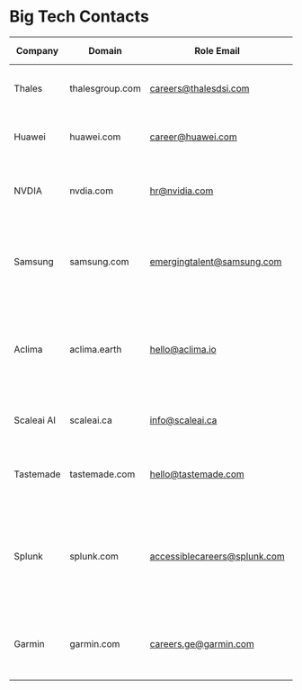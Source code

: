 # Big Tech Contacts

| Company      | Domain       | Role Email                         | Department / Team       | Location       | Description                                      | Source URL                          | Last Verified |
|-------------|-------------|-----------------------------------|------------------------|----------------|-------------------------------------------------|------------------------------------|---------------|
| Thales      | thalesgroup.com  | careers@thalesdsi.com          | For Employment          | Global         | Global tech leader, defense, aerospace.       | https://www.thalesdsi.com/contact/ | 2025-10-18    |
| Huawei      | huawei.com  | career@huawei.com          | For Employment          | Global         | Chinese multinational technology company.       | https://career.huawei.com/reccampportal/portal5/contact-hr.html | 2025-10-18    |
| NVDIA      | nvdia.com  | hr@nvidia.com          | For Employment          | Global         | American manufacturer of graphics cards/AI accelerators.       | https://www.nvidia.com/docs/IO/82694/NVIDIA_SC09_JobPostings.pdf | 2025-10-18    |
| Samsung      | samsung.com  | emergingtalent@samsung.com          | For questions about applications          | Global         | South Korean multinational electronics and technology company.       | https://www.samsung.com/uk/aboutsamsung/careers/emerging-talent/ | 2025-10-18    |
| Aclima      | aclima.earth  | hello@aclima.io          | For questions about applications          | San Francisco, CA         | Aclima is a climate-tech company that focuses on mapping and analyzing air pollution.       | https://aclima.earth/contact-us | 2025-10-19    |
| Scaleai AI      | scaleai.ca  | info@scaleai.ca          | For questions about everything          | Montreal, QC H2S 3J9, CANADA         | American company specializing in AI.       | https://www.scaleai.ca/about-us/contact-us/ | 2025-10-20    |
| Tastemade      | tastemade.com  | hello@tastemade.com          | For questions about everything          | Global         | Destination for food lovers and home chefs alike.       | https://www.tastemade.com/contact | 2025-10-21    |
| Splunk      | splunk.com  | accessiblecareers@splunk.com          | For Employment          | Global         | A company that produces software for searching, tracking, and analyzing machine data.       | https://www.splunk.com/en_us/careers/how-we-hire.html | 2025-10-22    |
| Garmin      | garmin.com  | careers.ge@garmin.com          | For Employment          | Global         | It provides innovative GPS technology in various markets.       | https://www.garmin.com/en-IE/careers/ | 2025-10-23    |
